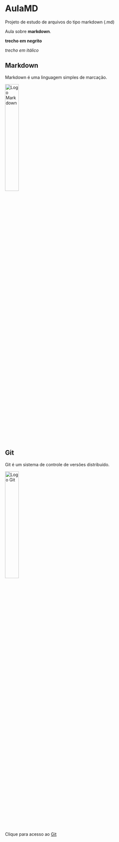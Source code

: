 # AulaMD
Projeto de estudo de arquivos do tipo markdown (.md)

Aula sobre **markdown**.

**trecho em negrito**

*trecho em itálico*

## Markdown
Markdown é uma linguagem simples de marcação. 

<img alt="Logo Markdown" src="https://upload.wikimedia.org/wikipedia/commons/thumb/4/48/Markdown-mark.svg/800px-Markdown-mark.svg.png" width="30%" height="30%">

## Git
Git é um sistema de controle de versões distribuído.

<img alt="Logo Git" src="https://blog.hostone.com.br/wp-content/uploads/2019/07/blog-git.jpg" width="30%" height="30%">

Clique para acesso ao  <a href="https://git-scm.com/">Git</a>
